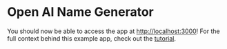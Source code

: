 # Open AI Name Generator

You should now be able to access the app at [http://localhost:3000](http://localhost:3000)! 
For the full context behind this example app, check out the [tutorial](https://beta.openai.com/docs/quickstart).
